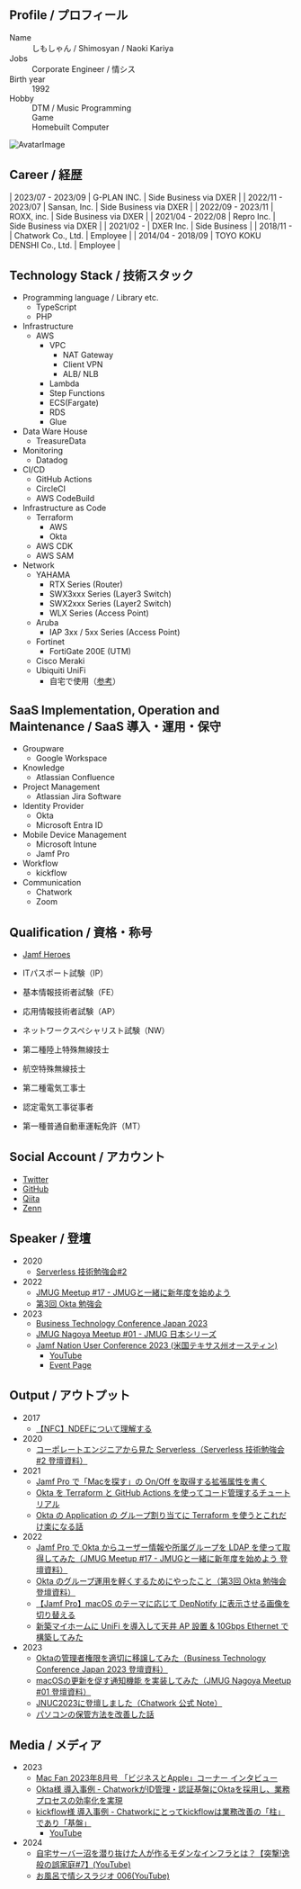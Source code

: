 <!-- markdownlint-disable MD033 MD041 -->
<div id="parent-container">
  <div id="child1">
    <h2>Profile / プロフィール</h2>
    <dl>
      <dt>Name</dt>
      <dd>しもしゃん / Shimosyan / Naoki Kariya</dd>
      <dt>Jobs</dt>
      <dd>Corporate Engineer / 情シス</dd>
      <dt>Birth year</dt>
      <dd>1992</dd>
      <dt>Hobby</dt>
      <dd>DTM / Music Programming</dd>
      <dd>Game</dd>
      <dd>Homebuilt Computer</dd><!-- cspell: disable-line -->
    </dl>
  </div>
  <div id="child2">
    <img src="./avatar.png" alt="AvatarImage">
  </div>
</div>

## Career / 経歴

<!-- cspell: disable -->

| 2023/07 - 2023/09 | G-PLAN INC.                  | Side Business via DXER |
| 2022/11 - 2023/07 | Sansan, Inc.                 | Side Business via DXER |
| 2022/09 - 2023/11 | ROXX, inc.                   | Side Business via DXER |
| 2021/04 - 2022/08 | Repro Inc.                   | Side Business via DXER |
| 2021/02 -         | DXER Inc.                    | Side Business          |
| 2018/11 -         | Chatwork Co., Ltd.           | Employee               |
| 2014/04 - 2018/09 | TOYO KOKU DENSHI Co., Ltd.   | Employee               |

## Technology Stack / 技術スタック

- Programming language / Library etc.
  - TypeScript
  - PHP
- Infrastructure
  - AWS
    - VPC
      - NAT Gateway
      - Client VPN
      - ALB/ NLB
    - Lambda
    - Step Functions
    - ECS(Fargate)
    - RDS
    - Glue
- Data Ware House
  - TreasureData
- Monitoring
  - Datadog
- CI/CD
  - GitHub Actions
  - CircleCI
  - AWS CodeBuild
- Infrastructure as Code
  - Terraform
    - AWS
    - Okta
  - AWS CDK
  - AWS SAM
- Network
  - YAHAMA
    - RTX Series (Router)
    - SWX3xxx Series (Layer3 Switch)
    - SWX2xxx Series (Layer2 Switch)
    - WLX Series (Access Point)
  - Aruba
    - IAP 3xx / 5xx Series (Access Point)
  - Fortinet
    - FortiGate 200E (UTM)
  - Cisco Meraki
  - Ubiquiti UniFi
    - 自宅で使用（[参考](https://zenn.dev/shimosyan/articles/9ef381c96b79f7)）

## SaaS Implementation, Operation and Maintenance / SaaS 導入・運用・保守

- Groupware
  - Google Workspace
- Knowledge
  - Atlassian Confluence
- Project Management
  - Atlassian Jira Software
- Identity Provider
  - Okta
  - Microsoft Entra ID
- Mobile Device Management
  - Microsoft Intune
  - Jamf Pro
- Workflow
  - kickflow
- Communication
  - Chatwork
  - Zoom

## Qualification / 資格・称号

- [Jamf Heroes](https://heroes.jamf.com/profiles/48fe6d85-620a-4329-a7c0-4555db50aaf2)

- ITパスポート試験（IP）
- 基本情報技術者試験（FE）
- 応用情報技術者試験（AP）
- ネットワークスペシャリスト試験（NW）

- 第二種陸上特殊無線技士
- 航空特殊無線技士

- 第二種電気工事士
- 認定電気工事従事者

- 第一種普通自動車運転免許（MT）

## Social Account / アカウント

- [Twitter](https://twitter.com/shimosyan)
- [GitHub](https://github.com/shimosyan)
- [Qiita](https://qiita.com/shimosyan)
- [Zenn](https://zenn.dev/shimosyan)

## Speaker / 登壇

- 2020
  - [Serverless 技術勉強会#2](https://techplay.jp/event/764308)
- 2022
  - [JMUG Meetup #17 - JMUGと一緒に新年度を始めよう](https://eventregist.com/e/jmug0017)
  - [第3回 Okta 勉強会](https://okta.connpass.com/event/244426/)
- 2023
  - [Business Technology Conference Japan 2023](https://btcon.jp/)
  - [JMUG Nagoya Meetup #01 - JMUG 日本シリーズ](https://eventregist.com/e/jmug-nagoya0001)
  - [Jamf Nation User Conference 2023 (米国テキサス州オースティン)](https://reg.rainfocus.com/flow/jamf/jnuc2023/home23/page/jnuc2023home)
    - [YouTube](https://www.youtube.com/watch?v=AbIMNk0ufXM)
    - [Event Page](https://reg.rainfocus.com/flow/jamf/jnuc2023/home23/page/sessioncatalog/session/1681888707900001Rb9d)

## Output / アウトプット

- 2017
  - [【NFC】NDEFについて理解する](https://qiita.com/shimosyan/items/ed21fb6984240baa7397)
- 2020
  - [コーポレートエンジニアから見た Serverless（Serverless 技術勉強会#2 登壇資料）](https://speakerdeck.com/shimosyan/serverlessji-shu-mian-qiang-hui-number-2-chatworkdeng-tan-zi-liao)
- 2021
  - [Jamf Pro で「Macを探す」の On/Off を取得する拡張属性を書く](https://zenn.dev/shimosyan/articles/a2bcc5d09b4c18)
  - [Okta を Terraform と GitHub Actions を使ってコード管理するチュートリアル](https://zenn.dev/shimosyan/books/bb0ba712133779061804)
  - [Okta の Application の グループ割り当てに Terraform を使うとこれだけ楽になる話](https://zenn.dev/shimosyan/articles/fe952fe9a408cf)
- 2022
  - [Jamf Pro で Okta からユーザー情報や所属グループを LDAP を使って取得してみた（JMUG Meetup #17 - JMUGと一緒に新年度を始めよう 登壇資料）](https://speakerdeck.com/shimosyan/jamf-pro-de-okta-karayuzaqing-bao-yasuo-shu-gurupuwo-ldap-woshi-tutequ-de-sitemita)
  - [Okta のグループ運用を軽くするためにやったこと（第3回 Okta 勉強会 登壇資料）](https://speakerdeck.com/shimosyan/okta-falsegurupuyun-yong-wo-qing-kusurutameniyatutakoto)
  - [【Jamf Pro】macOS のテーマに応じて DepNotify に表示させる画像を切り替える](https://zenn.dev/shimosyan/articles/498a498f75d69f)
  - [新築マイホームに UniFi を導入して天井 AP 設置 & 10Gbps Ethernet で構築してみた](https://zenn.dev/shimosyan/articles/9ef381c96b79f7)
- 2023
  - [Oktaの管理者権限を適切に移譲してみた（Business Technology Conference Japan 2023 登壇資料）](https://speakerdeck.com/shimosyan/oktanoguan-li-zhe-quan-xian-woshi-qie-niyi-rang-sitemita)
  - [macOSの更新を促す通知機能 を実装してみた（JMUG Nagoya Meetup #01 登壇資料）](https://speakerdeck.com/shimosyan/macosnogeng-xin-wocu-sutong-zhi-ji-neng-woshi-zhuang-sitemita)
  - [JNUC2023に登壇しました（Chatwork 公式 Note）](https://note.com/chatwork_note/n/n74aa9742ed7f)
  - [パソコンの保管方法を改善した話](https://zenn.dev/shimosyan/articles/b33166de9abe8f)

## Media / メディア

- 2023
  - [Mac Fan 2023年8月号 「ビジネスとApple」コーナー インタビュー](https://book.mynavi.jp/macfan/content/id=138827)
  - [Okta様 導入事例 - ChatworkがID管理・認証基盤にOktaを採用し、業務プロセスの効率化を実現](https://www.okta.com/jp/customers/chatwork-wic/)
  - [kickflow様 導入事例 - Chatworkにとってkickflowは業務改善の「柱」であり「基盤」](https://kickflow.com/casestudy/chatwork/)
    - [YouTube](https://www.youtube.com/watch?v=eR28_eww65k)
- 2024
  - [自宅サーバー沼を潜り抜けた人が作るモダンなインフラとは？【突撃!逸般の誤家庭#7】(YouTube)](https://www.youtube.com/watch?v=RRqTR3wL8MY)
  - [お風呂で情シスラジオ 006(YouTube)](https://www.youtube.com/watch?v=3QvpLSpxvtQ)
